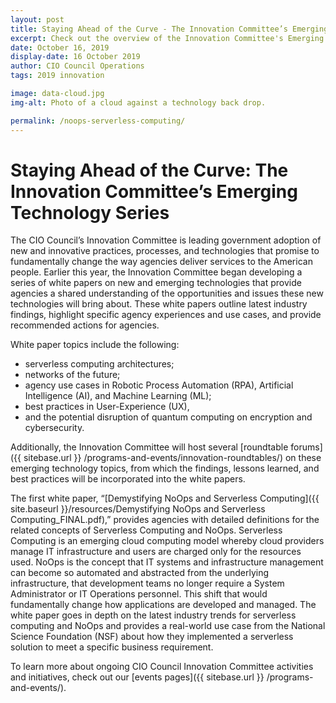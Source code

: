 ```yaml
---
layout: post
title: Staying Ahead of the Curve - The Innovation Committee’s Emerging Technology Series
excerpt: Check out the overview of the Innovation Committee's Emerging Technology Whitepaper on NoOps and serverless computing.
date: October 16, 2019
display-date: 16 October 2019
author: CIO Council Operations
tags: 2019 innovation 

image: data-cloud.jpg   
img-alt: Photo of a cloud against a technology back drop.

permalink: /noops-serverless-computing/
---
```


# Staying Ahead of the Curve: The Innovation Committee’s Emerging Technology Series #

The CIO Council’s Innovation Committee is leading government adoption of new and innovative practices, processes, and technologies that promise to fundamentally change the way agencies deliver services to the American people. Earlier this year, the Innovation Committee began developing a series of white papers on new and emerging technologies that provide agencies a shared understanding of the opportunities and issues these new technologies will bring about. These white papers outline latest industry findings, highlight specific agency experiences and use cases, and provide recommended actions for agencies.

White paper topics include the following: 
- serverless computing architectures; 
- networks of the future; 
- agency use cases in Robotic Process Automation (RPA), Artificial Intelligence (AI), and Machine Learning (ML); 
- best practices in User-Experience (UX), 
- and the potential disruption of quantum computing on encryption and cybersecurity. 

Additionally, the Innovation Committee will host several [roundtable forums]({{ sitebase.url }} /programs-and-events/innovation-roundtables/) on these emerging technology topics, from which the findings, lessons learned, and best practices will be incorporated into the white papers.

The first white paper, “[Demystifying NoOps and Serverless Computing]({{ site.baseurl }}/resources/Demystifying NoOps and Serverless Computing_FINAL.pdf),” provides agencies with detailed definitions for the related concepts of Serverless Computing and NoOps. Serverless Computing is an emerging cloud computing model whereby cloud providers manage IT infrastructure and users are charged only for the resources used. NoOps is the concept that IT systems and infrastructure management can become so automated and abstracted from the underlying infrastructure, that development teams no longer require a System Administrator or IT Operations personnel. This shift that would fundamentally change how applications are developed and managed. The white paper goes in depth on the latest industry trends for serverless computing and NoOps and provides a real-world use case from the National Science Foundation (NSF) about how they implemented a serverless solution to meet a specific business requirement.

To learn more about ongoing CIO Council Innovation Committee activities and initiatives, check out our [events pages]({{ sitebase.url }} /programs-and-events/).
